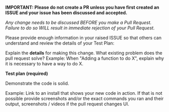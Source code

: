 **IMPORTANT: Please do not create a PR unless you have first created an ISSUE and your issue has been discussed and accepted.**

*Any change needs to be discussed BEFORE you make a Pull Request. Failure to do so WILL result in immediate rejection of your Pull Request.*

Please provide enough information in your raised ISSUE so that others can understand and review the details of your Test Plan:

Explain the **details** for making this change. What existing problem does the pull request solve?
Example: When "Adding a function to do X", explain why it is necessary to have a way to do X.

**Test plan (required)**

Demonstrate the code is solid.

Example: Link to an install that shows your new code in action.  If that is not possible provide screenshots and/or the exact commands you ran and their output, screenshots / videos if the pull request changes UI.
